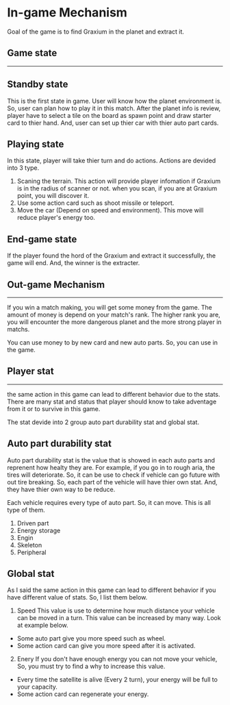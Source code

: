 # In-game Mechanism

Goal of the game is to find Graxium in the planet and extract it.

## Game state

---

## Standby state

This is the first state in game. User will know how the planet environment is. So, user can plan how to play it in this match. After the planet info is review, player have to select a tile on the board as spawn point and draw starter card to thier hand. And, user can set up thier car with thier auto part cards.

## Playing state

In this state, player will take thier turn and do actions. Actions are devided into 3 type.

1. Scaning the terrain. This action will provide player infomation if Graxium is in the radius of scanner or not. when you scan, if you are at Graxium point, you will discover it.
2. Use some action card such as shoot missile or teleport.
3. Move the car (Depend on speed and environment). This move will reduce player's energy too.

## End-game state

If the player found the hord of the Graxium and extract it successfully, the game will end. And, the winner is the extracter.

## Out-game Mechanism

---

If you win a match making, you will get some money from the game. The amount of money is depend on your match's rank. The higher rank you are, you will encounter the more dangerous planet and the more strong player in matchs.

You can use money to by new card and new auto parts. So, you can use in the game.

## Player stat

---

the same action in this game can lead to different behavior due to the stats. There are many stat and status that player should know to take adventage from it or to survive in this game.

The stat devide into 2 group auto part durability stat and global stat.

## Auto part durability stat

Auto part durability stat is the value that is showed in each auto parts and reprenent how healty they are. For example, if you go in to rough aria, the tires will deteriorate. So, it can be use to check if vehicle can go future with out tire breaking. So, each part of the vehicle will have thier own stat. And, they have thier own way to be reduce.

Each vehicle requires every type of auto part. So, it can move. This is all type of them.

1. Driven part
2. Energy storage
3. Engin
4. Skeleton
5. Peripheral

## Global stat

As I said the same action in this game can lead to different behavior if you have different value of stats. So, I list them below.

1. Speed
   This value is use to determine how much distance your vehicle can be moved in a turn. This value can be increased by many way. Look at example below.

- Some auto part give you more speed such as wheel.
- Some action card can give you more speed after it is activated.

2. Enery
   If you don't have enough energy you can not move your vehicle, So, you must try to find a why to increase this value.

- Every time the satellite is alive (Every 2 turn), your energy will be full to your capacity.
- Some action card can regenerate your energy.
